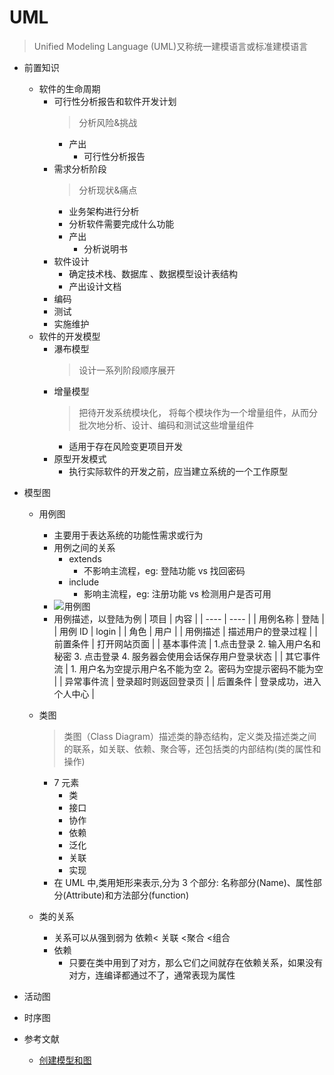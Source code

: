 # UML

> Unified Modeling Language (UML)又称统一建模语言或标准建模语言

- 前置知识
  - 软件的生命周期
    - 可行性分析报告和软件开发计划
      > 分析风险&挑战
      - 产出
        - 可行性分析报告
    - 需求分析阶段
      > 分析现状&痛点
      - 业务架构进行分析
      - 分析软件需要完成什么功能
      - 产出
        - 分析说明书
    - 软件设计
      - 确定技术栈、数据库 、数据模型设计表结构
      - 产出设计文档
    - 编码
    - 测试
    - 实施维护
  - 软件的开发模型
    - 瀑布模型
      > 设计一系列阶段顺序展开
    - 增量模型
      > 把待开发系统模块化， 将每个模块作为一个增量组件，从而分批次地分析、设计、编码和测试这些增量组件
      - 适用于存在风险变更项目开发
    - 原型开发模式
      - 执行实际软件的开发之前，应当建立系统的一个工作原型
- 模型图

  - 用例图
    - 主要用于表达系统的功能性需求或行为
    - 用例之间的关系
      - extends
        - 不影响主流程，eg: 登陆功能 vs 找回密码
      - include
        - 影响主流程，eg: 注册功能 vs 检测用户是否可用
    - ![用例图](/sys-doc/imgs/use-case.svg)
    - 用例描述，以登陆为例
      | 项目 | 内容 |
      | ---- | ---- |
      | 用例名称 | 登陆 |
      | 用例 ID | login |
      | 角色 | 用户 |
      | 用例描述 | 描述用户的登录过程 |
      | 前置条件 | 打开网站页面 |
      | 基本事件流 | 1.点击登录 2. 输入用户名和秘密 3. 点击登录 4. 服务器会使用会话保存用户登录状态 |
      | 其它事件流 | 1. 用户名为空提示用户名不能为空 2。密码为空提示密码不能为空 |
      | 异常事件流 | 登录超时则返回登录页 |
      | 后置条件 | 登录成功，进入个人中心 |
  - 类图

    > 类图（Class Diagram）描述类的静态结构，定义类及描述类之间的联系，如关联、依赖、聚合等，还包括类的内部结构(类的属性和操作)

    - 7 元素
      - 类
      - 接口
      - 协作
      - 依赖
      - 泛化
      - 关联
      - 实现
    - 在 UML 中,类用矩形来表示,分为 3 个部分: 名称部分(Name)、属性部分(Attribute)和方法部分(function)

  - 类的关系
    - 关系可以从强到弱为 依赖< 关联 <聚合 <组合
    - 依赖
      - 只要在类中用到了对方，那么它们之间就存在依赖关系，如果没有对方，连编译都通过不了，通常表现为属性

- 活动图
- 时序图

- 参考文献
  - [创建模型和图](https://www.ibm.com/docs/zh/rational-soft-arch/9.6.1?topic=diagrams-class)
